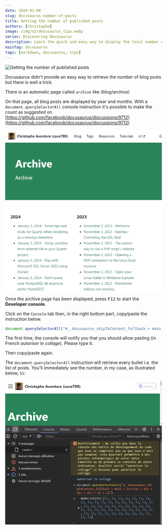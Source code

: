 ```yaml
---
date: 2024-01-08
slug: docusaurus-number-of-posts
title: Getting the number of published posts
authors: [christophe]
image: /img/v2/docusaurus_tips.webp
series: Discovering Docusaurus
description: Learn the quick and easy way to display the total number of published blog posts on your Docusaurus site using custom components and theme API.
mainTag: docusaurus
tags: [markdown, docusaurus, tips]
---
```

<!-- cspell:ignore autoriser,collage -->
![Getting the number of published posts](/img/v2/docusaurus_tips.webp)

Docusaurus didn't provide an easy way to retrieve the number of blog posts but there is well a trick.

There is an automatic page called `archive` like <Link to="/blog/archive/">/blog/archive/</Link>.

On that page, all blog posts are displayed by year and months. With a `document.querySelectorAll` console instruction it's possible to make the count as suggested on [https://github.com/facebook/docusaurus/discussions/9712](https://github.com/facebook/docusaurus/discussions/9712)

<!-- truncate -->

![The archive page](./images/archive.png)

Once the archive page has been displayed, press <kbd>F12</kbd> to start the **Developer console**.

Click on the `Console` tab then, in the right bottom part, copy/paste the instruction below.

```js
document.querySelectorAll("#__docusaurus_skipToContent_fallback > main > section > div > div > div > ul > li")
```

The first time, the console will notify you that you should allow pasting (in French *autoriser le collage*). Please type it.

Then copy/paste again.

The `document.querySelectorAll` instruction will retrieve every bullet i.e. the list of posts. You'll immediately see the number, in my case, as illustrated below, `51`:

![Console](./images/console.png)
